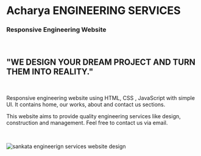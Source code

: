 # Acharya ENGINEERING SERVICES

### Responsive Engineering Website

<br>

## "WE DESIGN YOUR DREAM PROJECT AND TURN THEM INTO REALITY."

<br>

<p>Responsive engineering website using HTML, CSS , JavaScript with simple UI. It contains home, our works, about and contact us sections.</p>

<p>This website aims to provide quality engineering services like design, construction and management. Feel free to contact us via email.</p>

<br>

![sankata engineerign services website design](./images/sankata-website.png)
